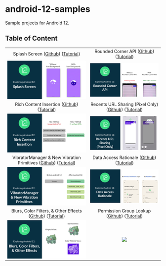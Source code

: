 # android-12-samples

Sample projects for Android 12.

## Table of Content

| | |
| :-: | :-: |
| Splash Screen ([Github](/splash-screen)) ([Tutorial](https://yggr.medium.com/exploring-android-12-splash-screen-21f88cc8e8f8)) | Rounded Corner API ([Github](/rounded-corners)) ([Tutorial](https://yggr.medium.com/exploring-android-12-rounded-corner-api-a09ae1e8c528)) |
| <img src="splash-screen/screenshots/android-12-splash-screen.png" /> | <img src="rounded-corners/screenshots/android-12-rounded-corners.png" /> |
| Rich Content Insertion ([Github](/rich-content-insertion)) ([Tutorial](https://yggr.medium.com/exploring-android-12-rich-content-insertion-328348e3a842)) | Recents URL Sharing (Pixel Only) ([Github](/recent-url-sharing)) ([Tutorial](https://yggr.medium.com/exploring-android-12-recents-url-sharing-pixel-only-5865899caef2)) |
| <img src="rich-content-insertion/screenshots/android-12-rich-content-insertion.png" /> | <img src="recent-url-sharing/screenshots/android-12-recents-url-sharing.png" /> |
| VibratorManager & New Vibration Primitives ([Github](/actuator-effects)) ([Tutorial](https://yggr.medium.com/exploring-android-12-vibratormanager-new-vibration-primitives-e862c95fe938)) | Data Access Rationale ([Github](/data-access-rationale)) ([Tutorial](https://yggr.medium.com/exploring-android-12-data-access-rationale-f0e713e87f96)) |
| <img src="actuator-effects/screenshots/android-12-actuator-effects.png" /> | <img src="data-access-rationale/screenshots/android-12-data-access-rationale.png" /> |
| Blurs, Color Filters, & Other Effects ([Github](/render-effect)) ([Tutorial](https://yggr.medium.com/exploring-android-12-blurs-color-filters-other-effects-34947f0c63a8)) | Permission Group Lookup ([Github](/permission-group-lookup)) ([Tutorial](https://yggr.medium.com/exploring-android-12-permission-group-lookup-60a154ea6da8)) |
| <img src="render-effect/screenshots/android-12-render-effect.png" /> | <img src="permission-group-lookup/screenshots/android-12-permission-group-lookup.png" /> |
